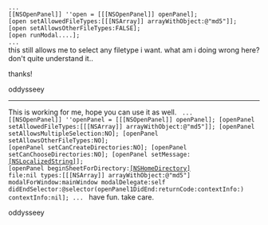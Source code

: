 <code>
...
[[NSOpenPanel]] ''open = [[[NSOpenPanel]] openPanel];
[open setAllowedFileTypes:[[[NSArray]] arrayWithObject:@"md5"]];
[open setAllowsOtherFileTypes:FALSE];
[open runModal....];
...
</code>
this still allows me to select any filetype i want. what am i doing wrong here? don't quite understand it..

thanks!

oddysseey

----
This is working for me, hope you can use it as well.
<code>
...
[[NSOpenPanel]] ''openPanel = [[[NSOpenPanel]] openPanel];
[openPanel setAllowedFileTypes:[[[NSArray]] arrayWithObject:@"md5"]];
[openPanel setAllowsMultipleSelection:NO];
[openPanel setAllowsOtherFileTypes:NO];
[openPanel setCanCreateDirectories:NO];
[openPanel setCanChooseDirectories:NO];
[openPanel setMessage:[[NSLocalizedString]](@"ChooseMD5File",@"")];
[openPanel beginSheetForDirectory:[[NSHomeDirectory]]() file:nil types:[[[NSArray]] arrayWithObject:@"md5"] modalForWindow:mainWindow modalDelegate:self didEndSelector:@selector(openPanel1DidEnd:returnCode:contextInfo:) contextInfo:nil];
...
</code>
have fun. take care.

oddysseey